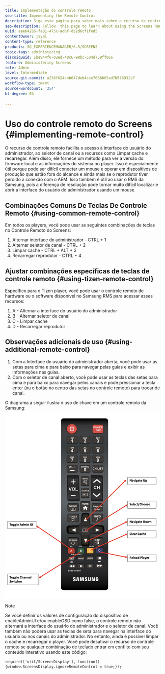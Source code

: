 ```yaml
---
title: Implementação do controle remoto
seo-title: Impementing the Remote Control
description: Siga esta página para saber mais sobre o recurso de controle remoto do Screens.
seo-description: Follow  this page to learn about using the Screens Remote Control Feature.
uuid: eee84286-fa81-475c-ad6f-db2d6cf1fed5
contentOwner: jsyal
content-type: reference
products: SG_EXPERIENCEMANAGER/6.5/SCREENS
topic-tags: administering
discoiquuid: 1be944f0-02ed-48c6-98bc-504d758ff866
feature: Administering Screens
role: Admin
level: Intermediate
source-git-commit: a256f624c4b647deb4cee7668665ad7b576932e7
workflow-type: tm+mt
source-wordcount: '354'
ht-degree: 0%

---
```


# Uso do controle remoto do Screens  {#implementing-remote-control}

O recurso de controle remoto facilita o acesso à interface do usuário do administrador, ao seletor de canal ou a recursos como Limpar cache e recarregar. Além disso, ele fornece um método para ver a versão do firmware local e as informações do sistema no player. Isso é especialmente útil porque pode ser difícil conectar um mouse e operar em dispositivos de produção que estão fora do alcance e ainda mais se o reprodutor tiver perdido a conexão com o AEM. Isso também é útil ao usar o RMS da Samsung, pois a diferença de resolução pode tornar muito difícil localizar e abrir a interface do usuário do administrador usando um mouse.

## Combinações Comuns De Teclas De Controle Remoto {#using-common-remote-control}

Em todos os players, você pode usar as seguintes combinações de teclas no Controle Remoto do Screens:

1. Alternar interface do administrador - CTRL + 1
1. Alternar seletor de canal - CTRL + 2
1. Limpar cache - CTRL + ALT + 3
1. Recarregar reprodutor - CTRL + 4

## Ajustar combinações específicas de teclas de controle remoto {#using-tizen-remote-control}

Específico para o Tizen player, você pode usar o controle remoto de hardware ou o software disponível no Samsung RMS para acessar esses recursos:

1. A - Alternar a interface do usuário do administrador
1. B - Alternar seletor de canal
1. C - Limpar cache
1. D - Recarregar reprodutor

## Observações adicionais de uso {#using-additional-remote-control}

1. Com a Interface do usuário do administrador aberta, você pode usar as setas para cima e para baixo para navegar pelas guias e exibir as informações nas guias.
1. Com o seletor de canal aberto, você pode usar as teclas das setas para cima e para baixo para navegar pelos canais e pode pressionar a tecla enter (ou o botão no centro das setas no controle remoto) para trocar de canal.

O diagrama a seguir ilustra o uso de chave em um controle remoto da Samsung:
![imagem](assets/tizen/remote.png)

>[!NOTE]
>Se você definir os valores de configuração do dispositivo de enableAdminUI e/ou enableOSD como false, o controle remoto não alternará a interface do usuário do administrador e o seletor de canal. Você também não poderá usar as teclas de seta para navegar na interface do usuário ou nos canais do administrador. No entanto, ainda é possível limpar o cache e recarregar o player. Você pode desativar o recurso de controle remoto se qualquer combinação de teclado entrar em conflito com seu conteúdo interativo usando este código:

```
require(['util/ScreensDisplay'], function() {window.ScreensDisplay.ignoreRemoteControl = true;}); 
```
